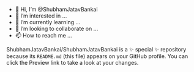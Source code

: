 - 👋 Hi, I’m @ShubhamJatavBankai
- 👀 I’m interested in ...
- 🌱 I’m currently learning ...
- 💞️ I’m looking to collaborate on ...
- 📫 How to reach me ...


ShubhamJatavBankai/ShubhamJatavBankai is a ✨ special ✨ repository because its `README.md` (this file) appears on your GitHub profile.
You can click the Preview link to take a look at your changes.

